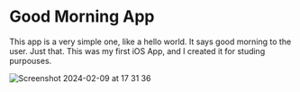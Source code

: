 # Good Morning App

This app is a very simple one, like a hello world. It says good morning to the user. Just that. This was my first iOS App, and I created it for studing purpouses.

![Screenshot 2024-02-09 at 17 31 36](https://github.com/tzanarde/Good-Morning/assets/20328501/2c80747f-9b7a-40b6-95c0-6b6210155d58)
